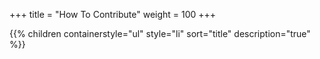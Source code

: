 +++
title = "How To Contribute"
weight = 100
+++

{{% children containerstyle="ul" style="li" sort="title" description="true" %}}